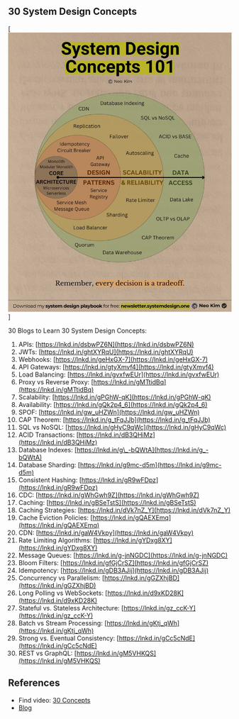 ## 30 System Design Concepts

[![](SystemDesign.jpg)]

30 Blogs to Learn 30 System Design Concepts:

1. APIs: [https://lnkd.in/dsbwPZ6N](https://lnkd.in/dsbwPZ6N)
2. JWTs: [https://lnkd.in/ghtXYRqU](https://lnkd.in/ghtXYRqU)
3. Webhooks: [https://lnkd.in/geHxGX-7](https://lnkd.in/geHxGX-7)
4. API Gateways: [https://lnkd.in/gtyXmvf4](https://lnkd.in/gtyXmvf4)
5. Load Balancing: [https://lnkd.in/gvxfwEUr](https://lnkd.in/gvxfwEUr)
6. Proxy vs Reverse Proxy: [https://lnkd.in/gMTtidBq](https://lnkd.in/gMTtidBq)
7. Scalability: [https://lnkd.in/gPGhW-qK](https://lnkd.in/gPGhW-qK)
8. Availability: [https://lnkd.in/gQk2p4_6](https://lnkd.in/gQk2p4_6)
9. SPOF: [https://lnkd.in/gw_uHZWn](https://lnkd.in/gw_uHZWn)
10. CAP Theorem: [https://lnkd.in/g_tFqJJb](https://lnkd.in/g_tFqJJb)
11. SQL vs NoSQL: [https://lnkd.in/gHyC9qWc](https://lnkd.in/gHyC9qWc)
12. ACID Transactions: [https://lnkd.in/dB3QHiMz](https://lnkd.in/dB3QHiMz)
13. Database Indexes: [https://lnkd.in/g\_-bQWtA](https://lnkd.in/g_-bQWtA)
14. Database Sharding: [https://lnkd.in/g9mc-d5m](https://lnkd.in/g9mc-d5m)
15. Consistent Hashing: [https://lnkd.in/gR9wFDpz](https://lnkd.in/gR9wFDpz)
16. CDC: [https://lnkd.in/gWhGwh9Z](https://lnkd.in/gWhGwh9Z)
17. Caching: [https://lnkd.in/gBSeTstS](https://lnkd.in/gBSeTstS)
18. Caching Strategies: [https://lnkd.in/dVk7nZ_Y](https://lnkd.in/dVk7nZ_Y)
19. Cache Eviction Policies: [https://lnkd.in/gQAEXEmq](https://lnkd.in/gQAEXEmq)
20. CDN: [https://lnkd.in/gaW4Vkpy](https://lnkd.in/gaW4Vkpy)
21. Rate Limiting Algorithms: [https://lnkd.in/gYDxg8XY](https://lnkd.in/gYDxg8XY)
22. Message Queues: [https://lnkd.in/g-jnNGDC](https://lnkd.in/g-jnNGDC)
23. Bloom Filters: [https://lnkd.in/gfGjCrSZ](https://lnkd.in/gfGjCrSZ)
24. Idempotency: [https://lnkd.in/gDB3AJij](https://lnkd.in/gDB3AJij)
25. Concurrency vs Parallelism: [https://lnkd.in/gGZXhjBD](https://lnkd.in/gGZXhjBD)
26. Long Polling vs WebSockets: [https://lnkd.in/d9xKD28K](https://lnkd.in/d9xKD28K)
27. Stateful vs. Stateless Architecture: [https://lnkd.in/gz_ccK-Y](https://lnkd.in/gz_ccK-Y)
28. Batch vs Stream Processing: [https://lnkd.in/gKtj_qWh](https://lnkd.in/gKtj_qWh)
29. Strong vs. Eventual Consistency: [https://lnkd.in/gCc5cNdE](https://lnkd.in/gCc5cNdE)
30. REST vs GraphQL: [https://lnkd.in/gM5VHKQS](https://lnkd.in/gM5VHKQS)

## References

- Find video: [30 Concepts](https://www.youtube.com/watch?v=s9Qh9fWeOAk)
- [Blog](https://blog.algomaster.io/p/30-system-design-concepts)
